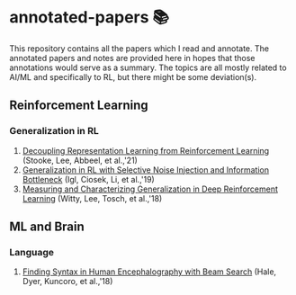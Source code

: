 # annotated-papers :books:
This repository contains all the papers which I read and annotate. The annotated papers and notes are provided here in hopes that those annotations would serve as a summary. The topics are all mostly related to AI/ML and specifically to RL, but there might be some deviation(s).

## Reinforcement Learning
### Generalization in RL

1. [Decoupling Representation Learning from Reinforcement Learning](https://github.com/kjanjua26/annotated-papers/blob/main/rl-generalization/decoupling_reps.pdf) (Stooke, Lee, Abbeel, et al.,'21)
2. [Generalization in RL with Selective Noise Injection and Information Bottleneck](https://github.com/kjanjua26/annotated-papers/blob/main/rl-generalization/selective_noise_injection_gen.pdf) (Igl, Ciosek, Li, et al.,'19)
3. [Measuring and Characterizing Generalization in Deep Reinforcement Learning](https://github.com/kjanjua26/annotated-papers/blob/main/rl-generalization/measuring_generalization.pdf) (Witty, Lee, Tosch, et al.,'18)


## ML and Brain
### Language

1. [Finding Syntax in Human Encephalography with Beam Search](https://github.com/kjanjua26/annotated-papers/blob/main/ml-and-brain/language/finding_syntax_in_human_encephalography.pdf) (Hale, Dyer, Kuncoro, et al.,'18)
